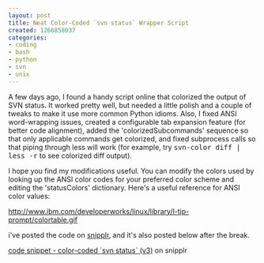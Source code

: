 ```yaml
---
layout: post
title: Neat Color-Coded `svn status` Wrapper Script
created: 1266858037
categories:
- coding
- bash
- python
- svn
- unix
---
```

A few days ago, I found a handy script online that colorized the output of SVN status. It worked pretty well, but needed a little polish and a couple of tweaks to make it use more common Python idioms. Also, I fixed ANSI word-wrapping issues, created a configurable tab expansion feature (for better code alignment), added the 'colorizedSubcommands' sequence so that only applicable commands get colorized, and fixed subprocess calls so that piping through less will work (for example, try <tt>svn-color diff | less -r</tt> to see colorized diff output).

I hope you find my modifications useful. You can modify the colors used by looking up the ANSI color codes for your preferred color scheme and editing the 'statusColors' dictionary. Here's a useful reference for ANSI color values:

<a href="http://www.ibm.com/developerworks/linux/library/l-tip-prompt/colortable.gif">http://www.ibm.com/developerworks/linux/library/l-tip-prompt/colortable.gif</a>

i've posted the code on <a href="http://snipplr.com">snipplr</a>, and it's also posted below after the break.

<!--break-->

<div id="snipplr_embed_28748" class="snipplr_embed"><a href="http://snipplr.com/view/28748/colorcoded-svn-status-v3/">code snippet - color-coded `svn status` (v3)</a> on snipplr</div><script type="text/javascript" src="http://snipplr.com/js/embed.js"></script><script type="text/javascript" src="http://snipplr.com/json/28748"></script>
